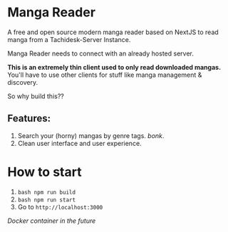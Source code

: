 # Manga Reader
A free and open source modern manga reader based on NextJS to read manga from a Tachidesk-Server Instance.

Manga Reader needs to connect with an already hosted server.

**This is an extremely thin client used to only read downloaded mangas.**
You'll have to use other clients for stuff like manga management & discovery.

So why build this??
## Features:
1. Search your (horny) mangas by genre tags. *bonk*.
2. Clean user interface and user experience.

# How to start
1. ```bash npm run build```
2. ```bash npm run start```
3. Go to `http://localhost:3000`

*Docker container in the future*